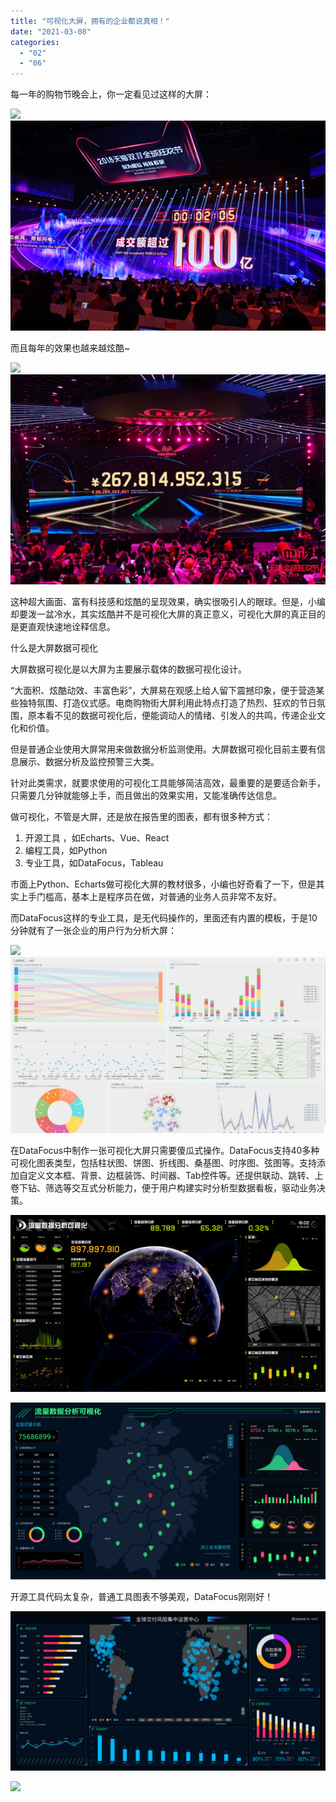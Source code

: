 ```yaml
---
title: "可视化大屏，拥有的企业都说真相！"
date: "2021-03-08"
categories: 
  - "02"
  - "06"
---
```


每一年的购物节晚会上，你一定看见过这样的大屏：

![](images/C:\Users\Bat\AppData\Local\YNote\data\hcs.hi@163.com\69e3c50d5245482cab2cedb65609c0c7\image1.png)![](images/image002.png)

而且每年的效果也越来越炫酷~

![](images/C:\Users\Bat\AppData\Local\YNote\data\hcs.hi@163.com\9bd5ff1e71e24e8cb15efa5c9db5a58f\image2.png)![](images/image004.png)

这种超大画面、富有科技感和炫酷的呈现效果，确实很吸引人的眼球。但是，小编却要泼一盆冷水，其实炫酷并不是可视化大屏的真正意义，可视化大屏的真正目的是更直观快速地诠释信息。

什么是大屏数据可视化

大屏数据可视化是以大屏为主要展示载体的数据可视化设计。

“大面积、炫酷动效、丰富色彩”，大屏易在观感上给人留下震撼印象，便于营造某些独特氛围、打造仪式感。电商购物街大屏利用此特点打造了热烈、狂欢的节日氛围，原本看不见的数据可视化后，便能调动人的情绪、引发人的共鸣，传递企业文化和价值。

但是普通企业使用大屏常用来做数据分析监测使用。大屏数据可视化目前主要有信息展示、数据分析及监控预警三大类。

针对此类需求，就要求使用的可视化工具能够简洁高效，最重要的是要适合新手，只需要几分钟就能够上手，而且做出的效果实用，又能准确传达信息。

做可视化，不管是大屏，还是放在报告里的图表，都有很多种方式：

1. 开源工具 ，如Echarts、Vue、React
2. 编程工具，如Python
3. 专业工具，如DataFocus，Tableau

市面上Python、Echarts做可视化大屏的教材很多，小编也好奇看了一下，但是其实上手门槛高，基本上是程序员在做，对普通的业务人员非常不友好。

而DataFocus这样的专业工具，是无代码操作的，里面还有内置的模板，于是10分钟就有了一张企业的用户行为分析大屏：

![](images/C:\Users\Bat\AppData\Local\YNote\data\hcs.hi@163.com\ac9dd364b1674f56aaebcaa3c1b20030\image3.png)![](images/image005.png)

在DataFocus中制作一张可视化大屏只需要傻瓜式操作。DataFocus支持40多种可视化图表类型，包括柱状图、饼图、折线图、桑基图、时序图、弦图等。支持添加自定义文本框、背景、边框装饰、时间器、Tab控件等。还提供联动、跳转、上卷下钻、筛选等交互式分析能力，便于用户构建实时分析型数据看板，驱动业务决策。

![](images/image008.png)

![](images/image009.png)

开源工具代码太复杂，普通工具图表不够美观，DataFocus刚刚好！

![](images/image011.png)

![](images/C:\Users\Bat\AppData\Local\YNote\data\hcs.hi@163.com\ae43eaea23774314950679924258dc13\image6.png)
